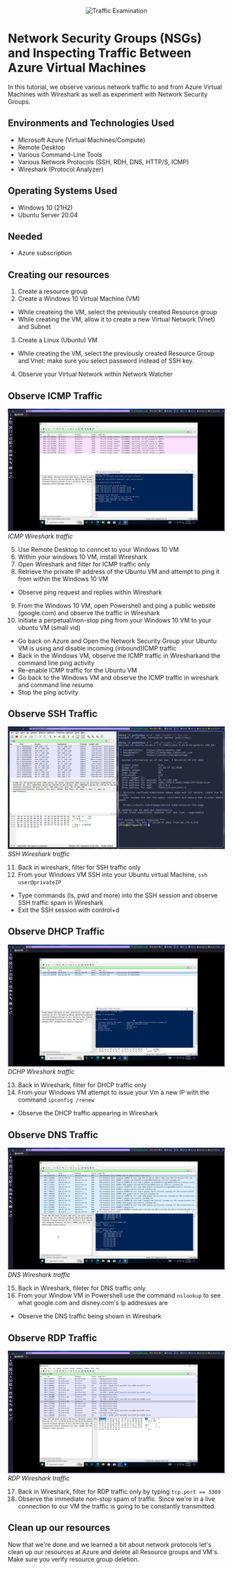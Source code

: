 <p align="center">
<img src="https://i.imgur.com/Ua7udoS.png" alt="Traffic Examination"/>
</p>

# Network Security Groups (NSGs) and Inspecting Traffic Between Azure Virtual Machines
In this tutorial, we observe various network traffic to and from Azure Virtual Machines with Wireshark as well as experiment with Network Security Groups. <br />


## Environments and Technologies Used

- Microsoft Azure (Virtual Machines/Compute)
- Remote Desktop
- Various Command-Line Tools
- Various Network Protocols (SSH, RDH, DNS, HTTP/S, ICMP)
- Wireshark (Protocol Analyzer)

## Operating Systems Used 

- Windows 10 (21H2)
- Ubuntu Server 20.04

## Needed

- Azure subscription 


## Creating our resources

1. Create a resource group
2. Create a Windows 10 Virtual Machine (VM)
  - While createing the VM, select the previously created Resource group
  - While creating the VM, allow it to create a new Virtual Network (Vnet) and Subnet
3. Create a Linux (Ubuntu) VM
  - While creating the VM, select the previously created Resource Group and Vnet: make sure you select password instead of SSH key.
4. Observe your Virtual Network within Network Watcher

## Observe ICMP Traffic 

![Icmp image](./icmp.png)
*ICMP Wireshark traffic*

5. Use Remote Desktop to conncet to your Windows 10 VM
6. Within your windows 10 VM, install Wireshark
7. Open Wireshark and filter for ICMP traffic only
8. Retrieve the private IP address of the Ubuntu VM and attempt to ping it from within the Windows 10 VM
  - Observe ping request and replies within Wireshark 
9. From the Windows 10 VM, open Powershell and ping a public website (google.com) and observe the traffic in Wireshark
10. Initiate a perpetual/non-stop ping from your Windows 10 VM to your ubuntu VM (small vid)
  - Go back on Azure and Open the Network Security Group your Ubuntu VM is using and disable incoming (inbound)ICMP traffic 
  - Back in the Windows VM, observe the ICMP traffic in Wiresharkand the command line ping activity
  - Re-enable ICMP traffic for the Ubuntu VM
  - Go back to the Windows VM and observe the ICMP traffic in wireshark and command line resume
  - Stop the ping activity

## Observe SSH Traffic 

![ssh image](./ssh.png)
*SSH Wireshark traffic*

11. Back in wireshark, filter for SSH traffic only
12. From your Windows VM SSH into your Ubuntu virtual Machine, `ssh user@privateIP`
  - Type commands (ls, pwd and more) into the SSH session and observe SSH traffic spam in Wireshark
  - Exit the SSH session with control+d 

## Observe DHCP Traffic

![dhcp image](./dhcp.png)
*DCHP Wireshark traffic*

13. Back in Wireshark, filter for DHCP traffic only
14. From your Windows VM attempt to issue your Vm a new IP with the command `ipconfig /renew`
  - Observe the DHCP traffic appearing in Wireshark

## Observe DNS Traffic

![dns image](./dns.png)
*DNS Wireshark traffic*

15. Back in Wireshark, fileter for DNS traffic only
16. From your Window VM in Powershell use the command `nslookup` to see what google.com and disney.com's Ip addresses are
  - Observe the DNS traffic being shown in Wireshark

## Observe RDP Traffic

![RDP image](./rdp.png)
*RDP Wireshark traffic*

17. Back in Wireshark, filter for RDP traffic only by typing `tcp.port == 3389`
18. Observe the immediate non-stop spam of traffic. Since we're in a live connection to our VM the traffic is going to be constantly transmitted.

## Clean up our resources

Now that we're done and we learned a bit about network protocols let's clean up our resources at Azure and delete all Resource groups and VM's. Make sure you verify resource group deletion. 



















